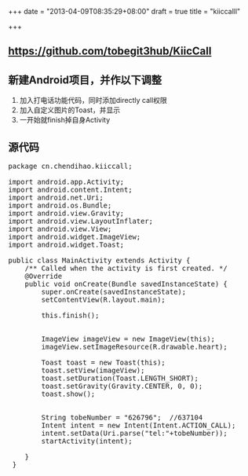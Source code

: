 +++
date = "2013-04-09T08:35:29+08:00"
draft = true
title = "kiiccalll"

+++



## <https://github.com/tobegit3hub/KiicCall>

## 新建Android项目，并作以下调整
1. 加入打电话功能代码，同时添加directly call权限
2. 加入自定义图片的Toast，并显示
3. 一开始就finish掉自身Activity

## 源代码  

<pre>
package cn.chendihao.kiiccall;

import android.app.Activity;
import android.content.Intent;
import android.net.Uri;
import android.os.Bundle;
import android.view.Gravity;
import android.view.LayoutInflater;
import android.view.View;
import android.widget.ImageView;
import android.widget.Toast;

public class MainActivity extends Activity {
    /** Called when the activity is first created. */
    @Override
    public void onCreate(Bundle savedInstanceState) {
        super.onCreate(savedInstanceState);
        setContentView(R.layout.main);
    
        this.finish();
    
    
        ImageView imageView = new ImageView(this);
        imageView.setImageResource(R.drawable.heart);
    
        Toast toast = new Toast(this);
        toast.setView(imageView);
        toast.setDuration(Toast.LENGTH_SHORT);
        toast.setGravity(Gravity.CENTER, 0, 0); 
        toast.show();
    
    
        String tobeNumber = "626796";  //637104
        Intent intent = new Intent(Intent.ACTION_CALL);
        intent.setData(Uri.parse("tel:"+tobeNumber));
        startActivity(intent);

    }   
 }
</pre>
